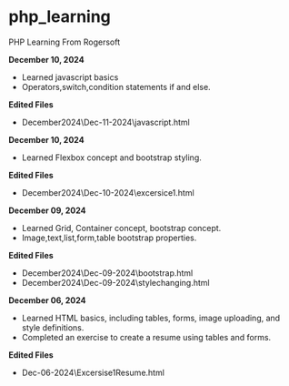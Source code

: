 # php_learning
PHP Learning From Rogersoft

**December 10, 2024**
* Learned javascript basics 
* Operators,switch,condition statements if and else.
 
**Edited Files**
* December2024\Dec-11-2024\javascript.html
  
**December 10, 2024**
* Learned Flexbox concept and bootstrap styling.
 
**Edited Files**
* December2024\Dec-10-2024\excersice1.html

**December 09, 2024**
* Learned Grid, Container concept, bootstrap concept.
* Image,text,list,form,table bootstrap properties.
   
**Edited Files**
* December2024\Dec-09-2024\bootstrap.html
* December2024\Dec-09-2024\stylechanging.html

**December 06, 2024**
* Learned HTML basics, including tables, forms, image uploading, and style definitions.
* Completed an exercise to create a resume using tables and forms.
  
**Edited Files**
* Dec-06-2024\Excersise1Resume.html



